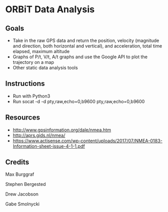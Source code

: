 # ORBiT Data Analysis

## Goals

- Take in the raw GPS data and return the position, velocity (magnitude and direction, both horizontal and vertical), and acceleration, total time elapsed, maximum altitude
- Graphs of P/t, V/t, A/t graphs and use the Google API to plot the trajectory on a map
- Other static data analysis tools
	
## Instructions

- Run with Python3
- Run socat -d -d pty,raw,echo=0,b9600 pty,raw,echo=0,b9600

## Resources

- http://www.gpsinformation.org/dale/nmea.htm
- http://aprs.gids.nl/nmea/
- https://www.actisense.com/wp-content/uploads/2017/07/NMEA-0183-Information-sheet-issue-4-1-1.pdf

## Credits

Max Burggraf

Stephen Bergested

Drew Jacobson

Gabe Smolnycki
